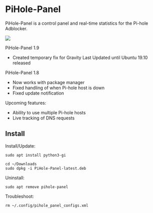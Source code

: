 # PiHole-Panel
PiHole-Panel is a control panel and real-time statistics for the Pi-hole Adblocker. 

![](https://raw.githubusercontent.com/daleosm/PiHole-Panel/master/mainwindow.png)

PiHole-Panel 1.9
- Created temporary fix for Gravity Last Updated until Ubuntu 19.10 released

PiHole-Panel 1.8
- Now works with package manager
- Fixed handling of when Pi-hole host is down
- Fixed update notification

Upcoming features:
  - Ability to use multiple Pi-hole hosts
  - Live tracking of DNS requests

## Install

Install/Update:
```
sudo apt install python3-gi
```
```
cd ~/Downloads
sudo dpkg -i PiHole-Panel-latest.deb
```

Uninstall:
```
sudo apt remove pihole-panel
```

Troubleshoot:
```
rm ~/.config/pihole_panel_configs.xml
```
